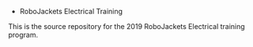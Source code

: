 * RoboJackets Electrical Training

This is the source repository for the 2019 RoboJackets Electrical training program.
